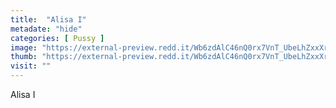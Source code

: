 ```yaml
---
title:  "Alisa I"
metadate: "hide"
categories: [ Pussy ]
image: "https://external-preview.redd.it/Wb6zdAlC46nQ0rx7VnT_UbeLhZxxXrtqezvY6rEcIUA.jpg?auto=webp&s=a20622e2971f72d39a8527d2e9f00a3703a70d96"
thumb: "https://external-preview.redd.it/Wb6zdAlC46nQ0rx7VnT_UbeLhZxxXrtqezvY6rEcIUA.jpg?width=1080&crop=smart&auto=webp&s=0261a6060e24343144bda684f21a905640a1bc69"
visit: ""
---
```

Alisa I
